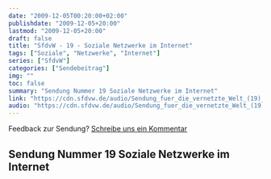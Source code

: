 ```yaml
---
date: "2009-12-05T00:20:00+02:00"
publishdate: "2009-12-05+20:00"
lastmod: "2009-12-05+20:00"
draft: false
title: "SfdvW - 19 - Soziale Netzwerke im Internet"
tags: ["Soziale", "Netzwerke", "Internet"]
series: ["SfdvW"]
categories: ["Sendebeitrag"]
img: ""
toc: false
summary: "Sendung Nummer 19 Soziale Netzwerke im Internet"
link: "https://cdn.sfdvw.de/audio/Sendung_fuer_die_vernetzte_Welt_(19)_2009_12_05_Soziale_Netzwerke_im_Internet.ogg"
audio: "https://cdn.sfdvw.de/audio/Sendung_fuer_die_vernetzte_Welt_(19)_2009_12_05_Soziale_Netzwerke_im_Internet.ogg"
---
```


<div align="center" id="example"></div>
<script src="https://cdn.podlove.org/web-player/embed.js"></script>

Feedback zur Sendung?
[Schreibe uns ein Kommentar](mailto:SfdvW@radiocorax.de)

## Sendung Nummer 19 Soziale Netzwerke im Internet

<script>
  podlovePlayer('#example', '/blog/sfdvw19.json');
</script>

